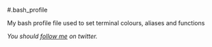 #.bash_profile

My bash profile file used to set terminal colours, aliases and functions

_You should [follow me](http://twitter.com/wesnolte) on twitter._
